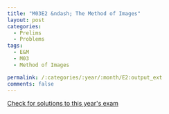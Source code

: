 ```yaml
---
title: "M03E2 &ndash; The Method of Images"
layout: post
categories:
  - Prelims
  - Problems
tags:
  - E&M
  - M03
  - Method of Images

permalink: /:categories/:year/:month/E2:output_ext
comments: false
---
```

<object data="2003M2E.pdf" type="application/pdf" width="100%" height="500"></object>
<div class="message"><a href='https://princetonprelim.com/prelim/11/'>Check for solutions to this year's exam</a></div>